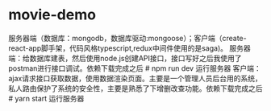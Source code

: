 # movie-demo
服务器端（数据库：mongodb，数据库驱动:mongoose）；客户端（create-react-app脚手架，代码风格typescript,redux中间件使用的是saga)。
服务器端：给数据库建表，然后使用node.js创建API接口，接口写好之后我使用了postman进行接口调试。依赖下载完成之后 # npm run dev 运行服务器
客户端：ajax请求接口获取数据，使用数据渲染页面。主要是一个管理人员后台用的系统，私人路由保护了系统的安全性，主要是熟悉了下增删改查功能。依赖下载完成之后 # yarn start 运行服务器
